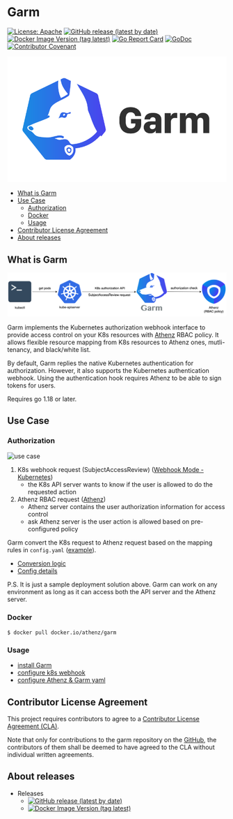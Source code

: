 # Garm

[![License: Apache](https://img.shields.io/badge/License-Apache%202.0-blue.svg?style=flat-square)](https://opensource.org/licenses/Apache-2.0)
[![GitHub release (latest by date)](https://img.shields.io/github/v/release/AthenZ/garm?style=flat-square&label=Github%20version)](https://github.com/AthenZ/garm/releases/latest)
[![Docker Image Version (tag latest)](https://img.shields.io/docker/v/athenz/garm/latest?style=flat-square&label=Docker%20version)](https://hub.docker.com/r/athenz/garm/tags)
[![Go Report Card](https://goreportcard.com/badge/github.com/AthenZ/garm)](https://goreportcard.com/report/github.com/AthenZ/garm)
[![GoDoc](http://godoc.org/github.com/AthenZ/garm?status.svg)](http://godoc.org/github.com/AthenZ/garm)
[![Contributor Covenant](https://img.shields.io/badge/Contributor%20Covenant-v2.0%20adopted-ff69b4.svg)](code_of_conduct.md)

![logo](./images/logo.png)

<!-- TOC -->

- [What is Garm](#what-is-garm)
- [Use Case](#use-case)
  - [Authorization](#authorization)
  - [Docker](#docker)
  - [Usage](#usage)
- [Contributor License Agreement](#contributor-license-agreement)
- [About releases](#about-releases)

<!-- /TOC -->
<!--markdownlint-disable MD013-->

## What is Garm

![concept](./docs/assets/concept.png)

Garm implements the Kubernetes authorization webhook interface to provide access control on your K8s resources with [Athenz](https://github.com/AthenZ/athenz) RBAC policy. It allows flexible resource mapping from K8s resources to Athenz ones, mutli-tenancy, and black/white list.

By default, Garm replies the native Kubernetes authentication for authorization. However, it also supports the Kubernetes authentication webhook. Using the authentication hook requires Athenz to be able to sign tokens for users.

Requires go 1.18 or later.

## Use Case

### Authorization

![use case](./docs/assets/use-case.png)

1. K8s webhook request (SubjectAccessReview) ([Webhook Mode - Kubernetes](https://kubernetes.io/docs/reference/access-authn-authz/webhook/))
    - the K8s API server wants to know if the user is allowed to do the requested action
2. Athenz RBAC request ([Athenz](http://www.athenz.io/))
    - Athenz server contains the user authorization information for access control
    - ask Athenz server is the user action is allowed based on pre-configured policy

Garm convert the K8s request to Athenz request based on the mapping rules in `config.yaml` ([example](./config/testdata/example_config.yaml)).

- [Conversion logic](./docs/garm-functional-overview.md)
- [Config details](./docs/config-detail.md)

P.S. It is just a sample deployment solution above. Garm can work on any environment as long as it can access both the API server and the Athenz server.

### Docker
```shell
$ docker pull docker.io/athenz/garm
```

### Usage

- [install Garm](https://github.com/AthenZ/garm/blob/master/docs/installation/02.%20install-garm.md)
- [configure k8s webhook](https://github.com/AthenZ/garm/blob/master/docs/installation/03.%20config-k8s-in-webhook-mode.md)
- [configure Athenz & Garm yaml](./docs/config-detail.md)

## Contributor License Agreement

This project requires contributors to agree to a [Contributor License Agreement (CLA)](https://gist.github.com/ydnjp/3095832f100d5c3d2592).

Note that only for contributions to the garm repository on the [GitHub](https://github.com/AthenZ/garm), the contributors of them shall be deemed to have agreed to the CLA without individual written agreements.

## About releases

- Releases
    - [![GitHub release (latest by date)](https://img.shields.io/github/v/release/AthenZ/garm?style=flat-square&label=Github%20version)](https://github.com/AthenZ/garm/releases/latest)
    - [![Docker Image Version (tag latest)](https://img.shields.io/docker/v/athenz/garm/latest?style=flat-square&label=Docker%20version)](https://hub.docker.com/r/athenz/garm/tags)
